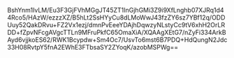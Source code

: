 BshYnm1IvLM/Eu3F3GjFVhMGgJT45ZT1InGjhGMi3Z9i9XfLnghb07XJRq1d44Rco5/HAzW/ezzzXZ/B5hLt2SsHYyCu8dLMoWwJ43fzZY6sz7YBf12q/ODDUuy52QakDRvu+FZ2Vx1ezj/dmnPvEeeYDAjhDqwzyNLstyCc9tV6xhH2OrLRDD+fZpvNFcgAVgcTTLn9MFruPkfC65OmaXiA/XQAAgXEtG7/nZyFi334ArkBAyd6vjjkoES62/RWK1Bcypdw+Sm4Oc7/UsvTo6mst6B7PDQ+HdQungN2Jdc33H08RvtpY5fnA2EWhE3FTbsaSY2ZYoqK/azobMSPWg==